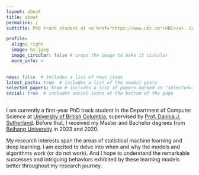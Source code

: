 ```yaml
---
layout: about
title: about
permalink: /
subtitle: PhD track student at <a href="https://www.ubc.ca">UBC</a>. Contact by <a href="mailto:{{zhhe@cs.ubc.ca}}"><i class="fas fa-fw fa-envelope" aria-hidden="true"></i>zhhe@cs.ubc.ca</a>.

profile:
  align: right
  image: hz.jpeg
  image_circular: false # crops the image to make it circular
  more_info: >
    

news: false  # includes a list of news items
latest_posts: true  # includes a list of the newest posts
selected_papers: true # includes a list of papers marked as "selected={true}"
social: true  # includes social icons at the bottom of the page
---
```

I am currently a first-year PhD track student in the Department of Computer Science at [University of British Columbia](https://www.ubc.ca), supervised by [Prof. Danica J. Sutherland](https://djsutherland.ml). Before that, I received my Master and Bachelor degrees from [Beihang University](https://ev.buaa.edu.cn) in 2023 and 2020. 

My research interests span the areas of statistical machine learning and deep learning.
I am excited to delve into when and why the models and algorithms work (or do not work). 
And I hope to understand the remarkable successes and intriguing behaviors exhibited by these learning models better throughout my research journey.
